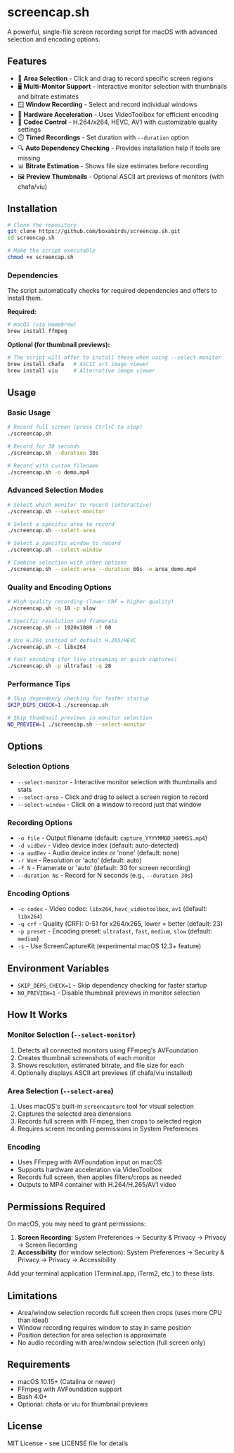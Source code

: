 # screencap.sh

A powerful, single-file screen recording script for macOS with advanced selection and encoding options.

## Features

- 🎯 **Area Selection** - Click and drag to record specific screen regions
- 🖥️ **Multi-Monitor Support** - Interactive monitor selection with thumbnails and bitrate estimates
- 🪟 **Window Recording** - Select and record individual windows
- 🚀 **Hardware Acceleration** - Uses VideoToolbox for efficient encoding
- 🎨 **Codec Control** - H.264/x264, HEVC, AV1 with customizable quality settings
- ⏱️ **Timed Recordings** - Set duration with `--duration` option
- 🔍 **Auto Dependency Checking** - Provides installation help if tools are missing
- 📊 **Bitrate Estimation** - Shows file size estimates before recording
- 🖼️ **Preview Thumbnails** - Optional ASCII art previews of monitors (with chafa/viu)

## Installation

```bash
# Clone the repository
git clone https://github.com/boxabirds/screencap.sh.git
cd screencap.sh

# Make the script executable
chmod +x screencap.sh
```

### Dependencies

The script automatically checks for required dependencies and offers to install them.

**Required:**
```bash
# macOS (via Homebrew)
brew install ffmpeg
```

**Optional (for thumbnail previews):**
```bash
# The script will offer to install these when using --select-monitor
brew install chafa   # ASCII art image viewer
brew install viu     # Alternative image viewer
```

## Usage

### Basic Usage

```bash
# Record full screen (press Ctrl+C to stop)
./screencap.sh

# Record for 30 seconds
./screencap.sh --duration 30s

# Record with custom filename
./screencap.sh -o demo.mp4
```

### Advanced Selection Modes

```bash
# Select which monitor to record (interactive)
./screencap.sh --select-monitor

# Select a specific area to record
./screencap.sh --select-area

# Select a specific window to record
./screencap.sh --select-window

# Combine selection with other options
./screencap.sh --select-area --duration 60s -o area_demo.mp4
```

### Quality and Encoding Options

```bash
# High quality recording (lower CRF = higher quality)
./screencap.sh -q 18 -p slow

# Specific resolution and framerate
./screencap.sh -r 1920x1080 -f 60

# Use H.264 instead of default H.265/HEVC
./screencap.sh -c libx264

# Fast encoding (for live streaming or quick captures)
./screencap.sh -p ultrafast -q 28
```

### Performance Tips

```bash
# Skip dependency checking for faster startup
SKIP_DEPS_CHECK=1 ./screencap.sh

# Skip thumbnail previews in monitor selection
NO_PREVIEW=1 ./screencap.sh --select-monitor
```

## Options

### Selection Options
- `--select-monitor` - Interactive monitor selection with thumbnails and stats
- `--select-area` - Click and drag to select a screen region to record
- `--select-window` - Click on a window to record just that window

### Recording Options
- `-o file` - Output filename (default: `capture_YYYYMMDD_HHMMSS.mp4`)
- `-d vidDev` - Video device index (default: auto-detected)
- `-a audDev` - Audio device index or 'none' (default: none)
- `-r WxH` - Resolution or 'auto' (default: auto)
- `-f N` - Framerate or 'auto' (default: 30 for screen recording)
- `--duration Ns` - Record for N seconds (e.g., `--duration 30s`)

### Encoding Options
- `-c codec` - Video codec: `libx264`, `hevc_videotoolbox`, `av1` (default: `libx264`)
- `-q crf` - Quality (CRF): 0-51 for x264/x265, lower = better (default: 23)
- `-p preset` - Encoding preset: `ultrafast`, `fast`, `medium`, `slow` (default: `medium`)
- `-s` - Use ScreenCaptureKit (experimental macOS 12.3+ feature)

## Environment Variables

- `SKIP_DEPS_CHECK=1` - Skip dependency checking for faster startup
- `NO_PREVIEW=1` - Disable thumbnail previews in monitor selection

## How It Works

### Monitor Selection (`--select-monitor`)
1. Detects all connected monitors using FFmpeg's AVFoundation
2. Creates thumbnail screenshots of each monitor
3. Shows resolution, estimated bitrate, and file size for each
4. Optionally displays ASCII art previews (if chafa/viu installed)

### Area Selection (`--select-area`)
1. Uses macOS's built-in `screencapture` tool for visual selection
2. Captures the selected area dimensions
3. Records full screen with FFmpeg, then crops to selected region
4. Requires screen recording permissions in System Preferences

### Encoding
- Uses FFmpeg with AVFoundation input on macOS
- Supports hardware acceleration via VideoToolbox
- Records full screen, then applies filters/crops as needed
- Outputs to MP4 container with H.264/H.265/AV1 video

## Permissions Required

On macOS, you may need to grant permissions:
1. **Screen Recording**: System Preferences → Security & Privacy → Privacy → Screen Recording
2. **Accessibility** (for window selection): System Preferences → Security & Privacy → Privacy → Accessibility

Add your terminal application (Terminal.app, iTerm2, etc.) to these lists.

## Limitations

- Area/window selection records full screen then crops (uses more CPU than ideal)
- Window recording requires window to stay in same position
- Position detection for area selection is approximate
- No audio recording with area/window selection (full screen only)

## Requirements

- macOS 10.15+ (Catalina or newer)
- FFmpeg with AVFoundation support
- Bash 4.0+
- Optional: chafa or viu for thumbnail previews

## License

MIT License - see LICENSE file for details